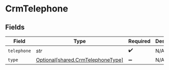 # CrmTelephone


## Fields

| Field                                                                        | Type                                                                         | Required                                                                     | Description                                                                  |
| ---------------------------------------------------------------------------- | ---------------------------------------------------------------------------- | ---------------------------------------------------------------------------- | ---------------------------------------------------------------------------- |
| `telephone`                                                                  | *str*                                                                        | :heavy_check_mark:                                                           | N/A                                                                          |
| `type`                                                                       | [Optional[shared.CrmTelephoneType]](../../models/shared/crmtelephonetype.md) | :heavy_minus_sign:                                                           | N/A                                                                          |